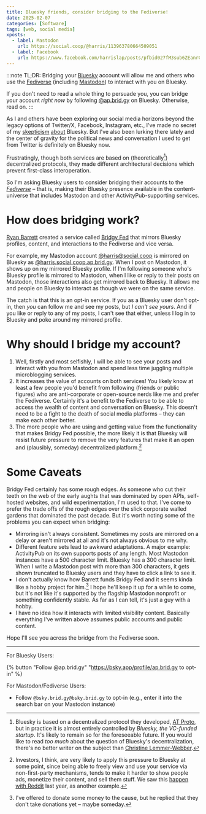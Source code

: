 ```yaml
---
title: Bluesky friends, consider bridging to the Fediverse!
date: 2025-02-07
categories: [Software]
tags: [web, social media]
xposts:
  - label: Mastodon
    url: https://social.coop/@harris/113963780664509051
  - label: Facebook
    url: https://www.facebook.com/harrislap/posts/pfbid027fM3sub6ZEanrCovCWFrfnw9f1mh3jvgGie3tvPCZtn8K3AiT1jgGtTMqzPEmfJPl
---
```


:::note
TL;DR: Bridging your [Bluesky][] account will allow me and others who use the [Fediverse][] (including [Mastodon][]) to interact with you on Bluesky.

[Bluesky]: https://bsky.social/
[Fediverse]: https://fediverse.info/
[Mastodon]: https://joinmastodon.org/

If you don't need to read a whole thing to persuade you, you can bridge your account _right now_ by following [@ap.brid.gy][] on Bluesky. Otherwise, read on.
:::

[@ap.brid.gy]: https://bsky.app/profile/ap.brid.gy

As I and others have been exploring our social media horizons beyond the legacy options of Twitter/X, Facebook, Instagram, etc., I've made no secret of my [skepticism][] [about][] Bluesky. But I've also been lurking there lately and the center of gravity for the political news and conversation I used to get from Twitter is definitely on Bluesky now.

[skepticism]: /2024/11/try-mastodon/
[about]: /2024/12/blueskys-enshittification-risk/

Frustratingly, though both services are based on (theoretically[^1]) decentralized protocols, they made different architectural decisions which prevent first-class interoperation.

[^1]: Bluesky is based on a decentralized protocol they developed, [AT Proto][], but in practice it is almost entirely controlled by _Bluesky, the VC-funded startup_. It's likely to remain so for the foreseeable future. If you would like to read *too much* about the question of Bluesky's decentralization, there's no better writer on the subject than [Christine Lemmer-Webber](https://dustycloud.org/blog/how-decentralized-is-bluesky/).

[AT Proto]: https://atproto.com/

So I'm asking Bluesky users to consider bridging their accounts to the _[Fediverse][]_ – that is, making their Bluesky presence available in the content-universe that includes Mastodon and other ActivityPub-supporting services.

[Fediverse]: https://fediverse.info/

# How does bridging work?

[Ryan Barrett][] created a service called [Bridgy Fed][] that mirrors Bluesky profiles, content, and interactions to the Fediverse and vice versa.

[Ryan Barrett]: https://snarfed.org/
[Bridgy Fed]: https://fed.brid.gy/

For example, my Mastodon account [@harris@social.coop][] is mirrored on Bluesky as [@harris.social.coop.ap.brid.gy][]. When I post on Mastodon, it shows up on my mirrored Bluesky profile. If I'm following someone who's Bluesky profile is mirrored to Mastodon, when I like or reply to their posts on Mastodon, those interactions also get mirrored back to Bluesky. It allows me and people on Bluesky to interact as though we were on the same service.

[@harris@social.coop]: https://social.coop/@harris
[@harris.social.coop.ap.brid.gy]: https://bsky.app/profile/harris.social.coop.ap.brid.gy

The catch is that this is an opt-in service. If you as a Bluesky user don't opt-in, then _you_ can follow me and see my posts, but _I can't see yours_. And if you like or reply to any of my posts, I can't see that either, unless I log in to Bluesky and poke around my mirrored profile.

# Why should I bridge my account?

1. Well, firstly and most selfishly, I will be able to see your posts and interact with you from Mastodon and spend less time juggling multiple microblogging services.
2. It increases the value of accounts on both services! You likely know at least a few people you'd benefit from following (friends or public figures) who are anti-corporate or open-source nerds like me and prefer the Fediverse. Certainly it's a benefit to the Fediverse to be able to access the wealth of content and conversation on Bluesky. This doesn't need to be a fight to the death of social media platforms – they can make each other better.
3. The more people who are using and getting value from the functionality that makes Bridgy Fed possible, the more likely it is that Bluesky will resist future pressure to remove the very features that make it an open and (plausibly, someday) decentralized platform.[^2]

[^2]: Investors, I think, are very likely to apply this pressure to Bluesky at some point, since being able to freely view and use your service via non-first-party mechanisms, tends to make it harder to show people ads, monetize their content, and sell them stuff. We saw this [happen with Reddit][reddit] last year, as another example.

[reddit]: https://en.wikipedia.org/wiki/2023_Reddit_API_controversy

# Some Caveats

Bridgy Fed certainly has some rough edges. As someone who cut their teeth on the web of the early aughts that was dominated by open APIs, self-hosted websites, and wild experimentation, I'm used to that. I've come to prefer the trade offs of the rough edges over the slick corporate walled gardens that dominated the past decade. But it's worth noting some of the problems you can expect when bridging:

* Mirroring isn't always consistent. Sometimes my posts are mirrored on a delay or aren't mirrored at all and it's not always obvious to me why.
* Different feature sets lead to awkward adaptations. A major example: ActivityPub on its own supports posts of any length. Most Mastodon instances have a 500 character limit. Bluesky has a 300 character limit. When I write a Mastodon post with more than 300 characters, it gets shown truncated to Bluesky users and they have to click a link to see it.
* I don't actually know how Barrett funds Bridgy Fed and it seems kinda like a hobby project for him.[^3] I hope he'll keep it up for a while to come, but it's not like it's supported by the flagship Mastodon nonprofit or something confidently stable. As far as I can tell, it's just a guy with a hobby.
* I have no idea how it interacts with limited visibility content. Basically everything I've written above assumes public accounts and public content.

[^3]: I've offered to donate some money to the cause, but he replied that they don't take donations yet – maybe someday.

Hope I'll see you across the bridge from the Fediverse soon.

***

For Bluesky Users:

{% button "Follow @ap.brid.gy" "https://bsky.app/profile/ap.brid.gy to opt-in" %}

For Mastodon/Fediverse Users:

* Follow `@bsky.brid.gy@bsky.brid.gy` to opt-in (e.g., enter it into the search bar on your Mastodon instance)
